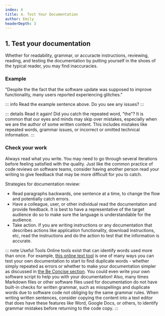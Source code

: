```yaml
---
index: 4
title: 4. Test Your Documentation
author: Emily
headerDepth: 3
---
```


## 1. Test your documentation

Whether for readability, grammar, or accuracte instructions, reviewing, reading, and testing the documentation by putting yourself in the shoes of the typical reader, you may find inaccuracies. 

### Example
"Despite the the fact that the software update was supposed to improve functionality, many users reported experiencing glitches."

::: info
Read the example sentence above. Do you see any issues?
:::

::: details Read it again!
Did you catch the repeated word, "the"? It is common that our eyes and minds may skip over mistakes, especially when we are the author of some written content. This includes mistakes like repeated words, grammar issues, or incorrect or omitted technical information.
:::

### Check your work

Always read what you write. You may need to go through several iterations before feeling satisfied with the quality. Just like the common practice of code reviews on software teams, consider having another person read your writing to give feedback that may be more difficult for you to catch. 

Strategies for documentation review:
- Read paragraphs backwards, one sentence at a time, to change the flow and potentially catch errors.
- Have a colleague, user, or other individual read the documentation and provide feedback. It is best to have a representative of the target audience do so to make sure the language is understandable for the audience.
- Take action. If you are writing instructions or any documentation that describes actions like application functionality, download instructions, etc, read the instructions and do the action to test that the information is accurate.

::: note Useful Tools
Online tools exist that can identify words used more than once. For example, [this online text tool](https://onlinetexttools.com/find-duplicate-text-words) is one of many ways you can test your own documentation to start to find duplicate words - whether simply repeated as errors or whether to make your documentation simpler as discussed in [the Be Concise section](../concise/03.md). You could even write your own software script to help you with your documentation!
Also, many times Markdown files or other software files used for documentation do not have built-in checks for written grammar, such as misspellings and duplicate words due to software code not obliging by the same grammar rules. When writing written sentences, consider copying the content into a text editor that does have these features like Word, Google Docs, or others, to identify grammar mistakes before returning to the code copy.
:::
